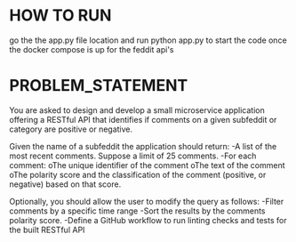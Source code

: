 HOW TO RUN
==========
go the the app.py file location and run python app.py to start the code once the docker compose is up for the feddit api's


PROBLEM_STATEMENT
=================
You are asked to design and develop a small microservice application offering a RESTful API that identifies if comments on a given subfeddit or category are positive or negative.

Given the name of a subfeddit the application should return:
-A list of the most recent comments. Suppose a limit of 25 comments.
-For each comment:
oThe unique identifier of the comment
oThe text of the comment
oThe polarity score and the classification of the comment (positive, or negative) based on that score.

Optionally, you should allow the user to modify the query as follows:
-Filter comments by a specific time range 
-Sort the results by the comments polarity score.
-Define a GitHub workflow to run linting checks and tests for the built RESTful API
